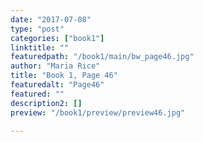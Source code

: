 ```yaml
---
date: "2017-07-08"
type: "post"
categories: ["book1"]
linktitle: ""
featuredpath: "/book1/main/bw_page46.jpg"
author: "Maria Rice"
title: "Book 1, Page 46"
featuredalt: "Page46"
featured: ""
description2: []
preview: "/book1/preview/preview46.jpg"

---
```

